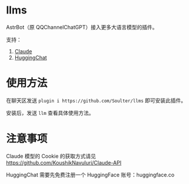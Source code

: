 # llms

AstrBot（原 QQChannelChatGPT）接入更多大语言模型的插件。

支持：
1. [Claude](https://github.com/KoushikNavuluri/Claude-API)
2. [HuggingChat](https://github.com/Soulter/hugging-chat-api)

# 使用方法

在聊天区发送 `plugin i https://github.com/Soulter/llms` 即可安装此插件。

安装后，发送 `llm` 查看具体使用方法。

# 注意事项
Claude 模型的 Cookie 的获取方式请见 https://github.com/KoushikNavuluri/Claude-API 

HuggingChat 需要先免费注册一个 HuggingFace 账号：huggingface.co
